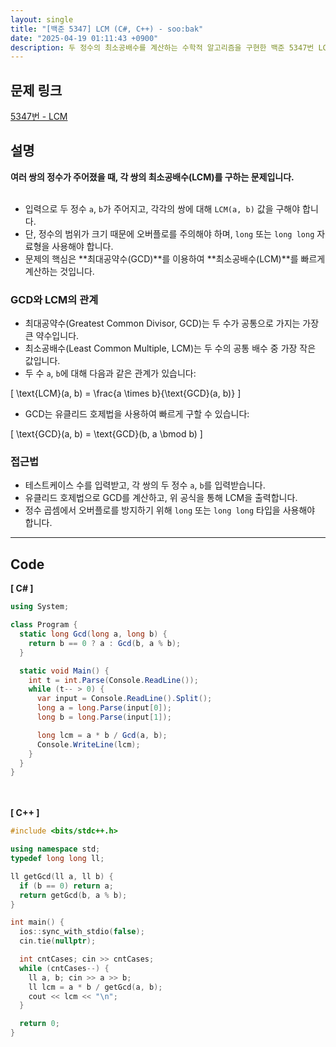 ```yaml
---
layout: single
title: "[백준 5347] LCM (C#, C++) - soo:bak"
date: "2025-04-19 01:11:43 +0900"
description: 두 정수의 최소공배수를 계산하는 수학적 알고리즘을 구현한 백준 5347번 LCM 문제의 C# 및 C++ 풀이 및 해설
---
```


## 문제 링크
[5347번 - LCM](https://www.acmicpc.net/problem/5347)

## 설명
**여러 쌍의 정수가 주어졌을 때, 각 쌍의 최소공배수(LCM)를 구하는 문제입니다.**<br>
<br>

- 입력으로 두 정수 `a`, `b`가 주어지고, 각각의 쌍에 대해 `LCM(a, b)` 값을 구해야 합니다.<br>
- 단, 정수의 범위가 크기 때문에 오버플로를 주의해야 하며, `long` 또는 `long long` 자료형을 사용해야 합니다.<br>
- 문제의 핵심은 **최대공약수(GCD)**를 이용하여 **최소공배수(LCM)**를 빠르게 계산하는 것입니다.<br>

### GCD와 LCM의 관계
- 최대공약수(Greatest Common Divisor, GCD)는 두 수가 공통으로 가지는 가장 큰 약수입니다.
- 최소공배수(Least Common Multiple, LCM)는 두 수의 공통 배수 중 가장 작은 값입니다.
- 두 수 `a`, `b`에 대해 다음과 같은 관계가 있습니다:

\[
\text{LCM}(a, b) = \frac{a \times b}{\text{GCD}(a, b)}
\]

- GCD는 유클리드 호제법을 사용하여 빠르게 구할 수 있습니다:

\[
\text{GCD}(a, b) = \text{GCD}(b, a \bmod b)
\]

### 접근법
- 테스트케이스 수를 입력받고, 각 쌍의 두 정수 `a`, `b`를 입력받습니다.<br>
- 유클리드 호제법으로 GCD를 계산하고, 위 공식을 통해 LCM을 출력합니다.<br>
- 정수 곱셈에서 오버플로를 방지하기 위해 `long` 또는 `long long` 타입을 사용해야 합니다.<br>

---

## Code
<b>[ C# ] </b>
<br>

```csharp
using System;

class Program {
  static long Gcd(long a, long b) {
    return b == 0 ? a : Gcd(b, a % b);
  }

  static void Main() {
    int t = int.Parse(Console.ReadLine());
    while (t-- > 0) {
      var input = Console.ReadLine().Split();
      long a = long.Parse(input[0]);
      long b = long.Parse(input[1]);

      long lcm = a * b / Gcd(a, b);
      Console.WriteLine(lcm);
    }
  }
}
```

<br><br>
<b>[ C++ ] </b>
<br>

```cpp
#include <bits/stdc++.h>

using namespace std;
typedef long long ll;

ll getGcd(ll a, ll b) {
  if (b == 0) return a;
  return getGcd(b, a % b);
}

int main() {
  ios::sync_with_stdio(false);
  cin.tie(nullptr);

  int cntCases; cin >> cntCases;
  while (cntCases--) {
    ll a, b; cin >> a >> b;
    ll lcm = a * b / getGcd(a, b);
    cout << lcm << "\n";
  }

  return 0;
}
```
